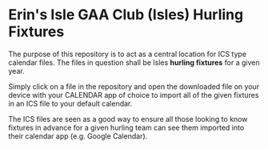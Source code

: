 # Erin's Isle GAA Club (Isles) Hurling Fixtures

The purpose of this repository is to act as a central location for ICS type calendar files. 
The files in question shall be Isles **hurling fixtures** for a given year.

Simply click on a file in the repository and open the downloaded file on your device with your CALENDAR app of choice to import all of the given fixtures in an ICS file to your default calendar.

The ICS files are seen as a good way to ensure all those looking to know fixtures in advance for a given hurling team can see them imported into their calendar app (e.g. Google Calendar).

